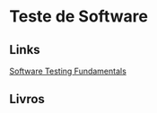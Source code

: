 # Teste de Software
## Links
[Software Testing Fundamentals](http://softwaretestingfundamentals.com/)
## Livros

